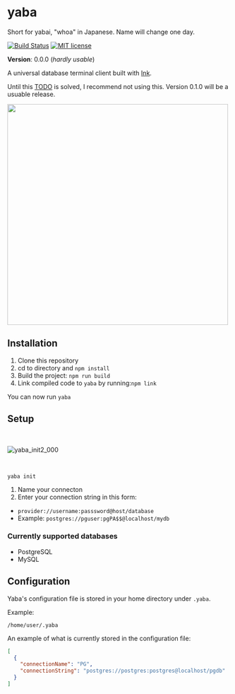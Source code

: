 # yaba

Short for yabai, "whoa" in Japanese. Name will change one day. 

[![Build Status](https://github.com/olingern/yaba/workflows/test/badge.svg)](https://github.com/olingern/yaba/actions)
[![MIT license](https://img.shields.io/badge/License-MIT-blue.svg)](https://lbesson.mit-license.org/)


**Version**: 0.0.0 (_hardly usable_)

A universal database terminal client built with [Ink](https://github.com/vadimdemedes/ink).

Until this [TODO](https://github.com/olingern/yaba/blob/master/src/providers/PostgresSQL.ts#L63) is solved, 
I recommend not using this. Version 0.1.0 will be a usuable release.

<img height="500" src="https://user-images.githubusercontent.com/1470297/91042907-8f6de380-e5e0-11ea-9a34-e4a9500f9378.gif" />


## Installation

1. Clone this repository
2. cd to directory and `npm install`
3. Build the project: `npm run build`
4. Link compiled code to `yaba` by running:`npm link`

You can now run `yaba`

## Setup


<br />

![yaba_init2_000](https://user-images.githubusercontent.com/1470297/91254373-4167f580-e730-11ea-9037-30f6d22db2a6.png)

<br />


```
yaba init
```

1. Name your connecton
2. Enter your connection string in this form:
  - `provider://username:passsword@host/database`
  - Example: `postgres://pguser:pgPA$$@localhost/mydb`

### Currently supported databases

- PostgreSQL
- MySQL

## Configuration

Yaba's configuration file is stored in your home directory under `.yaba`. 

Example:

```
/home/user/.yaba
```

An example of what is currently stored in the configuration file:

```json
[
  {
    "connectionName": "PG",
    "connectionString": "postgres://postgres:postgres@localhost/pgdb"
  }
]
```
